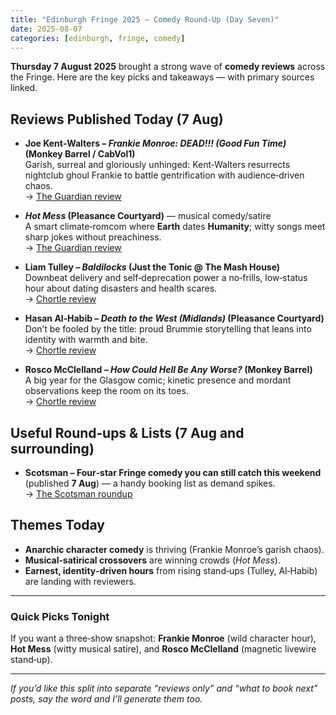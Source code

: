 ```yaml
---
title: "Edinburgh Fringe 2025 – Comedy Round‑Up (Day Seven)"
date: 2025-08-07
categories: [edinburgh, fringe, comedy]
---
```


**Thursday 7 August 2025** brought a strong wave of **comedy reviews** across the Fringe. Here are the key picks and takeaways — with primary sources linked.

## Reviews Published Today (7 Aug)

- **Joe Kent‑Walters – _Frankie Monroe: DEAD!!! (Good Fun Time)_ (Monkey Barrel / CabVol1)**  
  Garish, surreal and gloriously unhinged: Kent‑Walters resurrects nightclub ghoul Frankie to battle gentrification with audience‑driven chaos.  
  → [The Guardian review](https://www.theguardian.com/stage/2025/aug/07/joe-kent-walters-is-frankie-monroe-dead-good-fun-time-review-cabvol1-at-monkey-barrel-edinburgh)

- **_Hot Mess_ (Pleasance Courtyard)** — musical comedy/satire  
  A smart climate‑romcom where **Earth** dates **Humanity**; witty songs meet sharp jokes without preachiness.  
  → [The Guardian review](https://www.theguardian.com/stage/2025/aug/07/hot-mess-review-pleasance-courtyard-edinburgh)

- **Liam Tulley – _Baldilocks_ (Just the Tonic @ The Mash House)**  
  Downbeat delivery and self‑deprecation power a no‑frills, low‑status hour about dating disasters and health scares.  
  → [Chortle review](https://www.chortle.co.uk/review/2025/08/07/58695/liam_tulley%3A_baldilocks)

- **Hasan Al‑Habib – _Death to the West (Midlands)_ (Pleasance Courtyard)**  
  Don’t be fooled by the title: proud Brummie storytelling that leans into identity with warmth and bite.  
  → [Chortle review](https://www.chortle.co.uk/review/2025/08/07/58694/hasan_al-habib%3A_death_to_the_west_%28midlands%29)

- **Rosco McClelland – _How Could Hell Be Any Worse?_ (Monkey Barrel)**  
  A big year for the Glasgow comic; kinetic presence and mordant observations keep the room on its toes.  
  → [Chortle review](https://www.chortle.co.uk/review/2025/08/07/58698/rosco_mcclelland%3A_how_could_hell_be_any_worse%3F)

## Useful Round‑ups & Lists (7 Aug and surrounding)

- **Scotsman – Four‑star Fringe comedy you can still catch this weekend** (published **7 Aug**) — a handy booking list as demand spikes.  
  → [The Scotsman roundup](https://www.scotsman.com/arts-and-culture/edinburgh-festivals/comedy/four-star-edinburgh-festival-fringe-comedy-2025-12-shows-the-scotman-critics-have-loved-you-can-still-get-tickets-for-this-weekend-5261256)

## Themes Today

- **Anarchic character comedy** is thriving (Frankie Monroe’s garish chaos).  
- **Musical‑satirical crossovers** are winning crowds (_Hot Mess_).  
- **Earnest, identity‑driven hours** from rising stand‑ups (Tulley, Al‑Habib) are landing with reviewers.

---

### Quick Picks Tonight

If you want a three‑show snapshot: **Frankie Monroe** (wild character hour), **Hot Mess** (witty musical satire), and **Rosco McClelland** (magnetic livewire stand‑up).

---

_If you’d like this split into separate “reviews only” and “what to book next” posts, say the word and I’ll generate them too._
